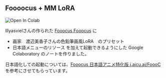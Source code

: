 ## Foooocus + MM LoRA

<img src="https://colab.research.google.com/assets/colab-badge.svg" alt="Open In Colab">

lllyasvielさんの作られた [Fooocus Fooocus](https://github.com/lllyasviel/Fooocus) に
- 画家　渡辺美香子さんの色鉛筆画風LoRA　のプリセット
- 日本語メニューのリソース
を加えて起動できるようにした Google Colaboratory のノートを作りました。

日本語化しての起動については、[Fooocus 日本語アニメ特化版 j.aicu.ai/FoooC](https://github.com/aicuai/Artist-Guide-for-SDXL/blob/main/Fooocus_onColab.ipynb)を参考にさせてもらっています。

